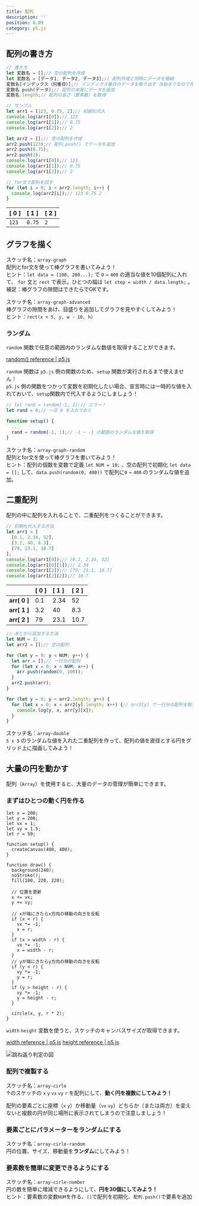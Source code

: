 ```yaml
---
title: 配列
description: ''
position: 6.09
category: p5.js
---
```


## 配列の書き方

```javascript
// 書き方
let 変数名 = [];// 空の配列を作成
let 変数名 = [データ1, データ2, データ3];// 配列作成と同時にデータを格納
変数名[インデックス（何番目）];// インデックス番目のデータを取り出す（0始まりなので先頭は[0]）
変数名.push(データ);// 配列の末尾にデータを追加
変数名.length;// 配列の長さ（要素数）を取得

// サンプル
let arr1 = [123, 0.75, 2];// 初期化代入
console.log(arr1[0]);// 123
console.log(arr1[1]);// 0.75
console.log(arr1[2]);// 2

let arr2 = [];// 空の配列を作成
arr2.push(123);// 配列.push() でデータを追加
arr2.push(0.75);
arr2.push(2);
console.log(arr1[0]);// 123
console.log(arr1[1]);// 0.75
console.log(arr1[2]);// 2

// for文で配列を回す
for (let i = 0; i < arr2.length; i++) {
  console.log(arr2[i]);// 123 0.75 2
}
```

|[ 0 ]|[ 1 ]|[ 2 ]|
|:--|:--|:--|
|`123`|`0.75`|`2`|


## グラフを描く

<alert type="success">

スケッチ名：`array-graph`  
配列とfor文を使って棒グラフを書いてみよう！  
ヒント：`let data = [100, 200...];` で `0` ~ `400` の適当な値を10個配列に入れて、 `for` 文と `rect` で表示。ひとつの幅は `let step = width / data.length;` 。  
補足：棒グラフの隙間はできたらでOKです。

</alert>

<live-demo src="/resource/livedemo/p5js/array/array-graph/"></live-demo>

<alert type="success">

スケッチ名：`array-graph-advanced`  
棒グラフの隙間をあけ、目盛りを追加してグラフを見やすくしてみよう！  
ヒント：`rect(x + 5, y, w - 10, h)`

</alert>

<live-demo src="/resource/livedemo/p5js/array/array-graph-advanced/"></live-demo>

### ランダム

`random` 関数で任意の範囲内のランダムな数値を取得することができます。

[random() reference | p5.js](https://p5js.org/reference/#/p5/random)

<alert type="warning ">

`random` 関数は `p5.js` 側の関数のため、`setup` 関数が実行されるまで使えません！  
`p5.js` 側の関数をつかって変数を初期化したい場合、宣言時には一時的な値を入れておいて、`setup`関数内で代入するようにしましょう！

</alert>

```javascript
// let rand = random(-1, 1);// エラー！
let rand = 0;// 一旦 0 を入れておく

function setup() {
  ...
  rand = random(-1, 1);// -1 ~ -1 の範囲のランダムな値を取得
}
```

<alert type="success">

スケッチ名：`array-graph-random`  
配列とfor文を使って棒グラフを書いてみよう！  
ヒント：配列の個数を変数で定義 `let NUM = 10;` 、空の配列で初期化 `let data = [];` して、`data.push(random(0, 400))` で配列に`0` ~ `400` のランダムな値を追加。

</alert>

<live-demo src="/resource/livedemo/p5js/array/array-graph-random/"></live-demo>

## 二重配列

配列の中に配列を入れることで、二重配列をつくることができます。

```javascript
// 初期化代入する方法
let arr1 = [
  [0.1, 2.34, 52],
  [3.2, 40, 8.3],
  [79, 23.1, 10.7]
];
console.log(arr1[0]);// [0.1, 2.34, 52]
console.log(arr1[0][1]);// 2.34
console.log(arr1[2]);// [79, 23.1, 10.7]
console.log(arr1[2][2]);// 10.7
```

||[ 0 ]|[ 1 ]|[ 2 ]|
|:--|:--|:--|:--|
|<strong>arr[ 0 ]</strong>|0.1|2.34|52|
|<strong>arr[ 1 ]</strong>|3.2|40|8.3|
|<strong>arr[ 2 ]</strong>|79|23.1|10.7|

```javascript
// あとから追加する方法
let NUM = 3;
let arr2 = [];// 空の配列

for (let y = 0; y < NUM; y++) {
  let arr = [];// 一行分の配列
  for (let x = 0; x < NUM; x++) {
    arr.push(random(0, 100));
  }
  arr2.push(arr);
}

for (let y = 0; y < arr2.length; y++) {
  for (let x = 0; x < arr2[y].length; x++) {// arr2[y] で一行分の配列を取得
    console.log(y, x, arr[y][x]);
  }
}
```

<alert type="success">

スケッチ名：`array-double`  
`5 x 5` のランダムな値を入れた二重配列を作って、配列の値を直径とする円をグリッド上に描画してみよう！

</alert>

<live-demo src="/resource/livedemo/p5js/array/array-double/"></live-demo>

## 大量の円を動かす

配列（`Array`）を使用すると、大量のデータの管理が簡単にできます。

### まずはひとつの動く円を作る

```javascript[sketch.js]
let x = 200;
let y = 200;
let vx = 1;
let vy = 1.5;
let r = 50;

function setup() {
  createCanvas(400, 400);
}

function draw() {
  background(240);
  noStroke();
  fill(100, 220, 220);
  
  // 位置を更新
  x += vx;
  y += vy;

  // xが端にきたらx方向の移動の向きを反転
  if (x < r) {
    vx *= -1;
    x = r;
  }
  if (x > width - r) {
    vx *= -1;
    x = width - r;
  }
  // yが端にきたらy方向の移動の向きを反転
  if (y < r) {
    vy *= -1;
    y = r;
  }
  if (y > height - r) {
    vy *= -1;
    y = height - r;
  }

  circle(x, y, r * 2);
}
```

`width` `height` 変数を使うと、スケッチのキャンバスサイズが取得できます。

[width reference | p5.js](https://p5js.org/reference/#/p5/width)
[height reference | p5.js](https://p5js.org/reference/#/p5/height)

<img src="/resource/image/p5js_array_single-circle.png" alt="跳ね返り判定の図"/>

<live-demo src="/resource/livedemo/p5js/array/single-circle/"></live-demo>

### 配列で複製する

<alert type="success">

スケッチ名：`array-cirle`  
↑のスケッチの `x` `y` `vx` `vy` `r` を配列にして、<strong>動く円を複数にしてみよう！</strong>

</alert>

<alert type="warning">

配列の要素ごとに座標（`x` `y`）か移動量（`vx` `vy`）どちらか（または両方）を変えないと複数の円が同じ場所に表示されてしまうので注意しましょう！

</alert>

<live-demo src="/resource/livedemo/p5js/array/array-circle/"></live-demo>

### 要素ごとにパラメーターをランダムにする

<alert type="success">

スケッチ名：`array-cirle-random`  
円の位置、サイズ、移動量を<strong>ランダム</strong>にしてみよう！

</alert>

<live-demo src="/resource/livedemo/p5js/array/array-circle-random/"></live-demo>

### 要素数を簡単に変更できるようにする

<alert type="success">

スケッチ名：`array-cirle-number`  
円の数を簡単に増減できるようにして、<strong>円を30個にしてみよう！</strong>  
ヒント：要素数の変数`NUM`を作る、`[]`で配列を初期化、`配列.push()`で要素を追加

</alert>

<live-demo src="/resource/livedemo/p5js/array/array-circle-number/"></live-demo>
